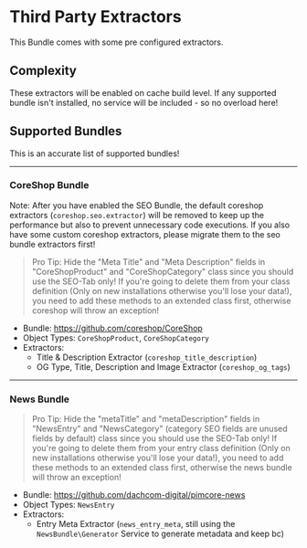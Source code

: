 # Third Party Extractors
This Bundle comes with some pre configured extractors.

## Complexity
These extractors will be enabled on cache build level.
If any supported bundle isn't installed, no service will be included - so no overload here!

## Supported Bundles
This is an accurate list of supported bundles!

***

### CoreShop Bundle
Note: After you have enabled the SEO Bundle, the default coreshop extractors (`coreshop.seo.extractor`) will be removed
to keep up the performance but also to prevent unnecessary code executions. 
If you also have some custom coreshop extractors, please migrate them to the seo bundle extractors first!

> Pro Tip: Hide the "Meta Title" and "Meta Description" fields in "CoreShopProduct" and "CoreShopCategory" class since you should use the SEO-Tab only!
> If you're going to delete them from your class definition (Only on new installations otherwise you'll lose your data!), you need to add these methods to an extended class first, otherwise coreshop will throw an exception!

- Bundle: https://github.com/coreshop/CoreShop
- Object Types: `CoreShopProduct`, `CoreShopCategory`
- Extractors:
  - Title & Description Extractor (`coreshop_title_description`)
  - OG Type, Title, Description and Image Extractor (`coreshop_og_tags`)
 
***

### News Bundle
> Pro Tip: Hide the "metaTitle" and "metaDescription" fields in "NewsEntry" and "NewsCategory" (category SEO fields are unused fields by default) class since you should use the SEO-Tab only!
> If you're going to delete them from your entry class definition (Only on new installations otherwise you'll lose your data!), you need to add these methods to an extended class first, otherwise the news bundle will throw an exception!

- Bundle: https://github.com/dachcom-digital/pimcore-news
- Object Types: `NewsEntry`
- Extractors:
  - Entry Meta Extractor (`news_entry_meta`, still using the `NewsBundle\Generator` Service to generate metadata and keep bc)
 
 